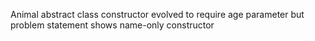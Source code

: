 Animal abstract class constructor evolved to require age parameter but problem statement shows name-only constructor
